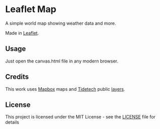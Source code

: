 # Leaflet Map
A simple world map showing weather data and more.

Made in [Leaflet](http://leafletjs.com).

## Usage

Just open the canvas.html file in any modern browser.

## Credits

This work uses [Mapbox](https://www.mapbox.com) maps and [Tidetech](https://www.tidetech.org) public [layers](http://wms.tidetech.org/geoserver/web/wicket/bookmarkable/org.geoserver.web.demo.MapPreviewPage?1).

## License

This project is licensed under the MIT License - see the [LICENSE](LICENSE) file for details
